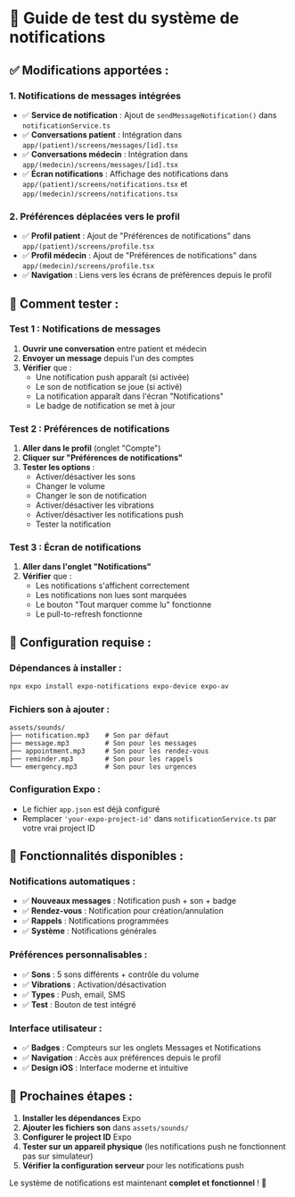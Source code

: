 # 🔔 Guide de test du système de notifications

## ✅ **Modifications apportées :**

### 1. **Notifications de messages intégrées**
- ✅ **Service de notification** : Ajout de `sendMessageNotification()` dans `notificationService.ts`
- ✅ **Conversations patient** : Intégration dans `app/(patient)/screens/messages/[id].tsx`
- ✅ **Conversations médecin** : Intégration dans `app/(medecin)/screens/messages/[id].tsx`
- ✅ **Écran notifications** : Affichage des notifications dans `app/(patient)/screens/notifications.tsx` et `app/(medecin)/screens/notifications.tsx`

### 2. **Préférences déplacées vers le profil**
- ✅ **Profil patient** : Ajout de "Préférences de notifications" dans `app/(patient)/screens/profile.tsx`
- ✅ **Profil médecin** : Ajout de "Préférences de notifications" dans `app/(medecin)/screens/profile.tsx`
- ✅ **Navigation** : Liens vers les écrans de préférences depuis le profil

## 🧪 **Comment tester :**

### **Test 1 : Notifications de messages**
1. **Ouvrir une conversation** entre patient et médecin
2. **Envoyer un message** depuis l'un des comptes
3. **Vérifier** que :
   - Une notification push apparaît (si activée)
   - Le son de notification se joue (si activé)
   - La notification apparaît dans l'écran "Notifications"
   - Le badge de notification se met à jour

### **Test 2 : Préférences de notifications**
1. **Aller dans le profil** (onglet "Compte")
2. **Cliquer sur "Préférences de notifications"**
3. **Tester les options** :
   - Activer/désactiver les sons
   - Changer le volume
   - Changer le son de notification
   - Activer/désactiver les vibrations
   - Activer/désactiver les notifications push
   - Tester la notification

### **Test 3 : Écran de notifications**
1. **Aller dans l'onglet "Notifications"**
2. **Vérifier** que :
   - Les notifications s'affichent correctement
   - Les notifications non lues sont marquées
   - Le bouton "Tout marquer comme lu" fonctionne
   - Le pull-to-refresh fonctionne

## 🔧 **Configuration requise :**

### **Dépendances à installer :**
```bash
npx expo install expo-notifications expo-device expo-av
```

### **Fichiers son à ajouter :**
```
assets/sounds/
├── notification.mp3    # Son par défaut
├── message.mp3         # Son pour les messages
├── appointment.mp3     # Son pour les rendez-vous
├── reminder.mp3        # Son pour les rappels
└── emergency.mp3       # Son pour les urgences
```

### **Configuration Expo :**
- Le fichier `app.json` est déjà configuré
- Remplacer `'your-expo-project-id'` dans `notificationService.ts` par votre vrai project ID

## 🎯 **Fonctionnalités disponibles :**

### **Notifications automatiques :**
- ✅ **Nouveaux messages** : Notification push + son + badge
- ✅ **Rendez-vous** : Notification pour création/annulation
- ✅ **Rappels** : Notifications programmées
- ✅ **Système** : Notifications générales

### **Préférences personnalisables :**
- ✅ **Sons** : 5 sons différents + contrôle du volume
- ✅ **Vibrations** : Activation/désactivation
- ✅ **Types** : Push, email, SMS
- ✅ **Test** : Bouton de test intégré

### **Interface utilisateur :**
- ✅ **Badges** : Compteurs sur les onglets Messages et Notifications
- ✅ **Navigation** : Accès aux préférences depuis le profil
- ✅ **Design iOS** : Interface moderne et intuitive

## 🚀 **Prochaines étapes :**

1. **Installer les dépendances** Expo
2. **Ajouter les fichiers son** dans `assets/sounds/`
3. **Configurer le project ID** Expo
4. **Tester sur un appareil physique** (les notifications push ne fonctionnent pas sur simulateur)
5. **Vérifier la configuration serveur** pour les notifications push

Le système de notifications est maintenant **complet et fonctionnel** ! 🎉
